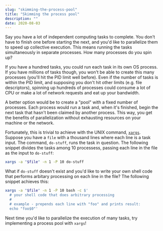 ```yaml
---
slug: "skimming-the-process-pool"
title: "Skimming the process pool"
description: ""
date: 2020-08-03
---
```


Say you have a lot of independent computing tasks to complete. You don't have to finish one before starting the next, and you'd like to parallelize them to speed up collective execution. This means running the tasks simultaneously in separate processes. How many processes do you spin up?

If you have a hundred tasks, you could run each task in its own OS process. If you have millions of tasks though, you won't be able to create this many processes (you'll hit the PID limit well before). Even if the number of tasks is within the PID limit, and supposing you don't hit other limits (e.g. file descriptors), spinning up hundreds of processes could consume a lot of CPU or make a lot of network requests and eat up your bandwidth.

A better option would be to create a "pool" with a fixed number of processes. Each process would run a task and, when it's finished, begin the next task that hasn't been claimed by another process. This way, you get the benefits of parallelization without exhausting resources on your machine or the network.

Fortunately, this is trivial to achieve with the UNIX command, [`xargs`](https://man7.org/linux/man-pages/man1/xargs.1.html). Suppose you have a `file` with a thousand lines where each line is a task input. The command, `do-stuff`, runs the task in question. The following snippet divides the tasks among 10 processess, passing each line in the file as the input to `do-stuff`:

```sh
xargs -a "$file" -n 1 -P 10 do-stuff
```

What if `do-stuff` doesn't exist and you'd like to write your own shell code that performs arbitary processing on each line in the file? The following snippet achieves this:

```sh
xargs -a "$file" -n 1 -P 10 bash -c $'
  # your shell code that does arbitrary processing
  #
  # example - prepends each line with "foo" and prints result:
  echo "foo$0"'
```

Next time you'd like to parallelize the execution of many tasks, try implementing a process pool with `xargs`!
